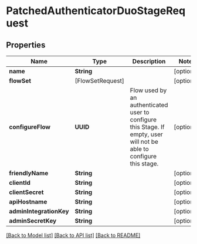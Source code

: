 # PatchedAuthenticatorDuoStageRequest

## Properties
Name | Type | Description | Notes
------------ | ------------- | ------------- | -------------
**name** | **String** |  | [optional] 
**flowSet** | [FlowSetRequest] |  | [optional] 
**configureFlow** | **UUID** | Flow used by an authenticated user to configure this Stage. If empty, user will not be able to configure this stage. | [optional] 
**friendlyName** | **String** |  | [optional] 
**clientId** | **String** |  | [optional] 
**clientSecret** | **String** |  | [optional] 
**apiHostname** | **String** |  | [optional] 
**adminIntegrationKey** | **String** |  | [optional] 
**adminSecretKey** | **String** |  | [optional] 

[[Back to Model list]](../README.md#documentation-for-models) [[Back to API list]](../README.md#documentation-for-api-endpoints) [[Back to README]](../README.md)


